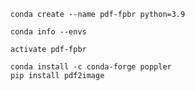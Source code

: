 
```
conda create --name pdf-fpbr python=3.9
```
```
conda info --envs
```
```
activate pdf-fpbr
```
```
conda install -c conda-forge poppler
pip install pdf2image
```